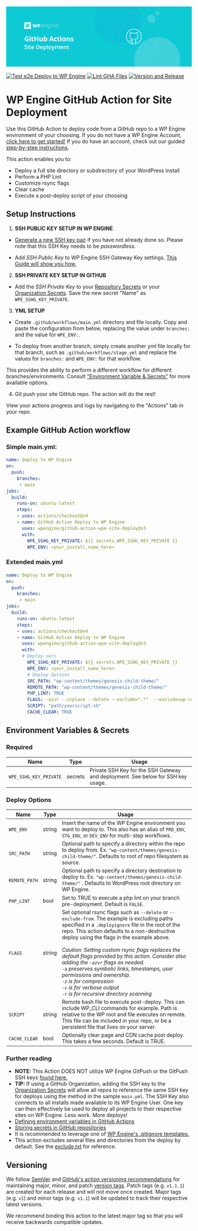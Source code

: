 
![WP Engine GitHub Actions Site Deployment](docs/images/banner.jpg)

[![Test e2e Deploy to WP Engine](https://github.com/wpengine/github-action-wpe-site-deploy/actions/workflows/e2e-deploy.yml/badge.svg)](https://github.com/wpengine/github-action-wpe-site-deploy/actions/workflows/e2e-deploy.yml)  [![Lint GHA Files](https://github.com/wpengine/github-action-wpe-site-deploy/actions/workflows/lint-files.yml/badge.svg)](https://github.com/wpengine/github-action-wpe-site-deploy/actions/workflows/lint-files.yml)  [![Version and Release](https://github.com/wpengine/github-action-wpe-site-deploy/actions/workflows/release.yml/badge.svg)](https://github.com/wpengine/github-action-wpe-site-deploy/actions/workflows/release.yml)

# WP Engine GitHub Action for Site Deployment

Use this GitHub Action to deploy code from a GitHub repo to a WP Engine environment of your choosing. If you do not have a WP Engine Account, [click here to get started!](https://wpengine.com/plans/?utm_content=wpe_gha) If you do have an account, check out our guided [step-by-step instructions](https://my.wpengine.com/profile/github_action).

This action enables you to:
  * Deploy a full site directory or subdirectory of your WordPress install
  * Perform a PHP Lint
  * Customize rsync flags
  * Clear cache
  * Execute a post-deploy script of your choosing

## Setup Instructions


1. **SSH PUBLIC KEY SETUP IN WP ENGINE**
* [Generate a new SSH key pair](https://wpengine.com/support/ssh-keys-for-shell-access/#Generate_New_SSH_Key?utm_content=wpe_gha) if you have not already done so. Please note that this SSH Key needs to be *passwordless*.

* Add *SSH Public Key* to WP Engine SSH Gateway Key settings. [This Guide will show you how.](https://wpengine.com/support/ssh-gateway/#Add_SSH_Key?utm_content=wpe_gha)

2. **SSH PRIVATE KEY SETUP IN GITHUB**

* Add the *SSH Private Key* to your [Repository Secrets](https://docs.github.com/en/actions/security-guides/encrypted-secrets#creating-encrypted-secrets-for-a-repository) or your [Organization Secrets](https://docs.github.com/en/actions/security-guides/encrypted-secrets#creating-encrypted-secrets-for-an-organization). Save the new secret "Name" as `WPE_SSHG_KEY_PRIVATE`.

3. **YML SETUP**

* Create `.github/workflows/main.yml` directory and file locally.
Copy and paste the configuration from below, replacing the value under `branches:` and the value for `WPE_ENV:`.

* To deploy from another branch, simply create another yml file locally for that branch, such as `.github/workflows/stage.yml` and replace the values for `branches:` and  `WPE_ENV:` for that workflow.

This provides the ability to perform a different workflow for different branches/environments. Consult ["Environment Variable & Secrets"](#environment-variables--secrets) for more available options.

4. Git push your site GitHub repo. The action will do the rest!

View your actions progress and logs by navigating to the "Actions" tab in your repo.

## Example GitHub Action workflow

### Simple main.yml:

```yml
name: Deploy to WP Engine
on:
  push:
    branches:
     - main
jobs:
  build:
    runs-on: ubuntu-latest
    steps:
    - uses: actions/checkout@v4
    - name: GitHub Action Deploy to WP Engine
      uses: wpengine/github-action-wpe-site-deploy@v3
      with:
        WPE_SSHG_KEY_PRIVATE: ${{ secrets.WPE_SSHG_KEY_PRIVATE }}
        WPE_ENV: <your_install_name_here>
```

### Extended main.yml

```yml
name: Deploy to WP Engine
on:
  push:
    branches:
     - main
jobs:
  build:
    runs-on: ubuntu-latest
    steps:
    - uses: actions/checkout@v4
    - name: GitHub Action Deploy to WP Engine
      uses: wpengine/github-action-wpe-site-deploy@v3
      with:
      # Deploy vars
        WPE_SSHG_KEY_PRIVATE: ${{ secrets.WPE_SSHG_KEY_PRIVATE }}
        WPE_ENV: <your_install_name_here>
        # Deploy Options
        SRC_PATH: "wp-content/themes/genesis-child-theme/"
        REMOTE_PATH: "wp-content/themes/genesis-child-theme/"
        PHP_LINT: TRUE
        FLAGS: -azvr --inplace --delete --exclude=".*"  --exclude=wp-content/mu-plugins/local-plugin --exclude-from=ignorefile.txt
        SCRIPT: "path/yourscript.sh"
        CACHE_CLEAR: TRUE
```

## Environment Variables & Secrets

### Required

| Name | Type | Usage |
|-|-|-|
| `WPE_SSHG_KEY_PRIVATE` | secrets | Private SSH Key for the SSH Gateway and deployment. See below for SSH key usage. |

### Deploy Options

| Name | Type | Usage |
|-|-|-|
| `WPE_ENV` | string | Insert the name of the WP Engine environment you want to deploy to. This also has an alias of `PRD_ENV`, `STG_ENV`, or `DEV_ENV` for multi-step workflows. |
| `SRC_PATH` | string | Optional path to specify a directory within the repo to deploy from. Ex. `"wp-content/themes/genesis-child-theme/"`. Defaults to root of repo filesystem as source. |
| `REMOTE_PATH` | string | Optional path to specify a directory destination to deploy to. Ex. `"wp-content/themes/genesis-child-theme/"` . Defaults to WordPress root directory on WP Engine.  |
| `PHP_LINT` | bool | Set to TRUE to execute a php lint on your branch pre-deployment. Default is `FALSE`. |
| `FLAGS` | string | Set optional rsync flags such as `--delete` or `--exclude-from`. The example is excluding paths specified in a `.deployignore` file in the root of the repo. This action defaults to a non-destructive deploy using the flags in the example above. <br /><br />_Caution: Setting custom rsync flags replaces the default flags provided by this action. Consider also adding the `-azvr` flags as needed.<br /> `-a` preserves symbolic links, timestamps, user permissions and ownership.<br /> `-z` is for compression <br /> `-v` is for verbose output<br /> `-r` is for recursive directory scanning_|
| `SCRIPT` | string | Remote bash file to execute post-deploy. This can include WP_CLI commands for example. Path is relative to the WP root and file executes on remote. This file can be included in your repo, or be a persistent file that lives on your server.  |
| `CACHE_CLEAR` | bool | Optionally clear page and CDN cache post deploy. This takes a few seconds. Default is TRUE. |




### Further reading

* **NOTE:** This Action DOES NOT utilize WP Engine GitPush or the GitPush SSH keys [found here.](https://wpengine.com/support/git/#Add_SSH_Key_to_User_Portal?utm_content=wpe_gha)
* **TIP:** If using a GitHub Organization, adding the SSH key to the [Organization Secrets](https://docs.github.com/en/actions/security-guides/encrypted-secrets#creating-encrypted-secrets-for-an-organization) will allow all repos to reference the same SSH key for deploys using the method in the sample `main.yml`. The SSH Key also connects to all installs made available to its WP Engine User. One key can then effectively be used to deploy all projects to their respective sites on WP Engine. Less work. More deploys!
* [Defining environment variables in GitHub Actions](https://docs.github.com/en/actions/reference/environment-variables)
* [Storing secrets in GitHub repositories](https://docs.github.com/en/actions/reference/encrypted-secrets)
* It is recommended to leverage one of [WP Engine's .gitignore templates.](https://wpengine.com/support/git/#Add_gitignore?utm_content=wpe_gha)
* This action excludes several files and directories from the deploy by default. See the [exclude.txt](https://github.com/wpengine/site-deploy/blob/main/exclude.txt) for reference.

## Versioning

We follow [SemVer](https://semver.org/) and [GitHub's action versioning recommendations](https://github.com/actions/toolkit/blob/01e1ff7bc04e1c57c980a0d1530478a5b60cf812/docs/action-versioning.md) for maintaining major, minor, and patch [version tags](https://github.com/wpengine/github-action-wpe-site-deploy/tags). Patch tags (e.g. `v1.1.1`) are created for each release and will not move once created. Major tags (e.g. `v1`) and minor tags (e.g. `v1.1`) will be updated to track their respective latest versions.

We recommend binding this action to the latest major tag so that you will receive backwards compatible updates.
